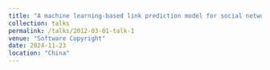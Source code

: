```yaml
---
title: "A machine learning-based link prediction model for social networks and a visual analytics platform for community detection"
collection: talks
permalink: /talks/2012-03-01-talk-1
venue: "Software Copyright"
date: 2024-11-23
location: "China"
---
```

